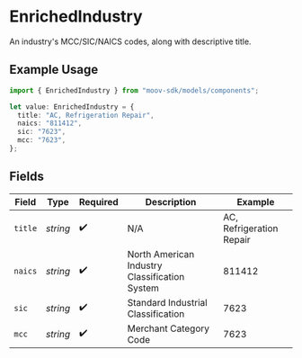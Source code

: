 # EnrichedIndustry

An industry's MCC/SIC/NAICS codes, along with descriptive title.

## Example Usage

```typescript
import { EnrichedIndustry } from "moov-sdk/models/components";

let value: EnrichedIndustry = {
  title: "AC, Refrigeration Repair",
  naics: "811412",
  sic: "7623",
  mcc: "7623",
};
```

## Fields

| Field                                         | Type                                          | Required                                      | Description                                   | Example                                       |
| --------------------------------------------- | --------------------------------------------- | --------------------------------------------- | --------------------------------------------- | --------------------------------------------- |
| `title`                                       | *string*                                      | :heavy_check_mark:                            | N/A                                           | AC, Refrigeration Repair                      |
| `naics`                                       | *string*                                      | :heavy_check_mark:                            | North American Industry Classification System | 811412                                        |
| `sic`                                         | *string*                                      | :heavy_check_mark:                            | Standard Industrial Classification            | 7623                                          |
| `mcc`                                         | *string*                                      | :heavy_check_mark:                            | Merchant Category Code                        | 7623                                          |